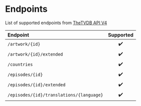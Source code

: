 # Endpoints

List of supported endpoints from [TheTVDB API V4](https://thetvdb.github.io/v4-api/)

| Endpoint                                 |     Supported      |
| :--------------------------------------- | :----------------: |
| `/artwork/{id}`                          | :heavy_check_mark: |
| `/artwork/{id}/extended`                 | :heavy_check_mark: |
| `/countries`                             | :heavy_check_mark: |
| `/episodes/{id}`                         | :heavy_check_mark: |
| `/episodes/{id}/extended`                | :heavy_check_mark: |
| `/episodes/{id}/translations/{language}` | :heavy_check_mark: |
